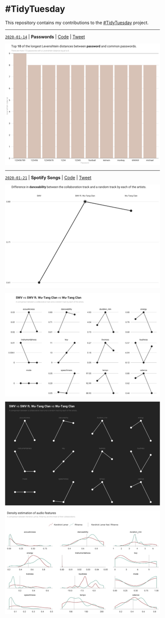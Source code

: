 # #TidyTuesday

This repository contains my contributions to the [#TidyTuesday](https://github.com/rfordatascience/tidytuesday) project.

---

[`2020-01-14`](https://github.com/rfordatascience/tidytuesday/tree/master/data/2020/2020-01-14) | **Passwords** | [Code](2020-01-14/passwords.R) | [Tweet](https://twitter.com/joaompalmeiro/status/1218347580163284992)

![Passwords](2020-01-14/passwords.png)

---

[`2020-01-21`](https://github.com/rfordatascience/tidytuesday/tree/master/data/2020/2020-01-21) | **Spotify Songs** | [Code](2020-01-21/spotify_songs.R) | [Tweet](https://twitter.com/joaompalmeiro/status/1221547161395122191)

![Single Slope Chart](2020-01-21/spotify_songs_slope_chart.png)

![Small Multiple Slope Chart](2020-01-21/spotify_songs_small_multiple_slope_chart.png)

![Small Multiple Slope Chart - Night Sky Mode](2020-01-21/spotify_songs_small_multiple_slope_chart_night_sky.png)

![Small Multiple KDE](2020-01-21/spotify_songs_small_multiple_kde.png)
